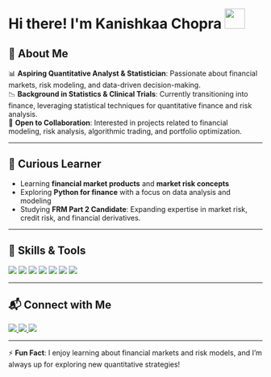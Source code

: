 # Hi there! I'm Kanishkaa Chopra <img src="https://media.giphy.com/media/hvRJCLFzcasrR4ia7z/giphy.gif" width="40px">


## 📌 About Me  
📊 **Aspiring Quantitative Analyst & Statistician**: Passionate about financial markets, risk modeling, and data-driven decision-making.  
📉 **Background in Statistics & Clinical Trials**: Currently transitioning into finance, leveraging statistical techniques for quantitative finance and risk analysis.    
🤝 **Open to Collaboration**: Interested in projects related to financial modeling, risk analysis, algorithmic trading, and portfolio optimization.  

---

## 🌱 Curious Learner  
- Learning **financial market products** and **market risk concepts**  
- Exploring **Python for finance** with a focus on data analysis and modeling  
- Studying **FRM Part 2 Candidate**: Expanding expertise in market risk, credit risk, and financial derivatives.

---

## 🚀 Skills & Tools  

<p >
  <img src="https://img.shields.io/badge/R-276DC3?style=for-the-badge&logo=r&logoColor=white" />
  <img src="https://img.shields.io/badge/Python-3776AB?style=for-the-badge&logo=python&logoColor=white" />
  <img src="https://img.shields.io/badge/SQL-CC2927?style=for-the-badge&logo=microsoft-sql-server&logoColor=white" />
  <img src="https://img.shields.io/badge/SPSS-005A9C?style=for-the-badge&logo=ibm&logoColor=white" />
  <img src="https://img.shields.io/badge/Excel-217346?style=for-the-badge&logo=microsoft-excel&logoColor=white" />
  <img src="https://img.shields.io/badge/Power_BI-F2C811?style=for-the-badge&logo=power-bi&logoColor=black" />
  <img src="https://img.shields.io/badge/LaTeX-008080?style=for-the-badge&logo=latex&logoColor=white" />
</p>


---

## 📬 Connect with Me  

<p>
  <a href="https://www.linkedin.com/in/kanishkaachopra/">
    <img src="https://img.shields.io/badge/LinkedIn-0A66C2?style=for-the-badge&logo=linkedin&logoColor=white" />
  </a>
  <a href="https://www.kaggle.com/kanishkaachopra">
    <img src="https://img.shields.io/badge/Kaggle-20BEFF?style=for-the-badge&logo=kaggle&logoColor=white" />
  </a>
  <a href="mailto:kanishkachopra60@gmail.com">
    <img src="https://img.shields.io/badge/Email-D14836?style=for-the-badge&logo=gmail&logoColor=white" />
  </a>
</p>

---

⚡ **Fun Fact**: I enjoy learning about financial markets and risk models, and I’m always up for exploring new quantitative strategies!  
